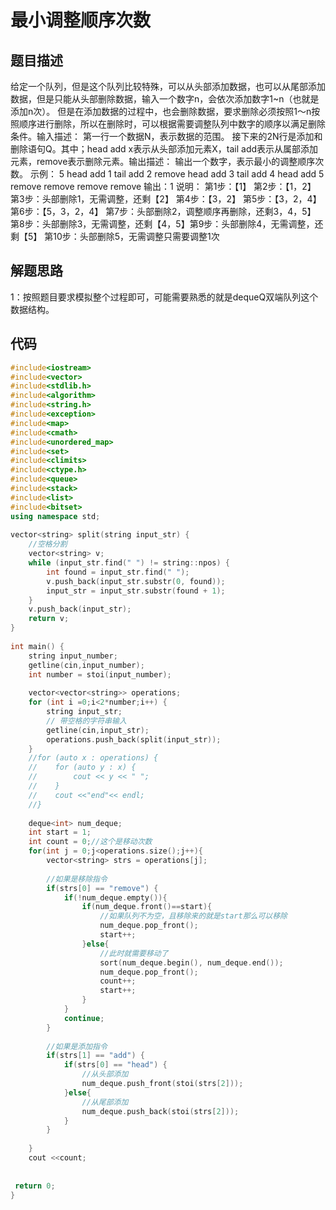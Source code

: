 # 最小调整顺序次数

## 题目描述

给定一个队列，但是这个队列比较特殊，可以从头部添加数据，也可以从尾部添加数据，但是只能从头部删除数据，输入一个数字n，会依次添加数字1~n（也就是添加n次）。
但是在添加数据的过程中，也会删除数据，要求删除必须按照1～n按照顺序进行删除，所以在删除时，可以根据需要调整队列中数字的顺序以满足删除条件。输入描述：
第一行一个数据N，表示数据的范围。
接下来的2N行是添加和删除语句Q。其中；head add x表示从头部添加元素X，tail add表示从属部添加元素，remove表示删除元素。输出描述：
输出一个数字，表示最小的调整顺序次数。
示例：
5
 head add 1 
tail add 2 
remove head add 3
 tail add 4 
head add 5
 remove
 remove
 remove
 remove 
输出：1
说明：
第1步：【1】
第2步：【1，2】
第3步：头部删除1，无需调整，还剩【2】
第4步：【3，2】
第5步：【3，2，4】
第6步：【5，3，2，4】
第7步：头部删除2，调整顺序再删除，还剩3，4，5】
第8步：头部删除3，无需调整，还剩【4，5】第9步：头部删除4，无需调整，还剩【5】
第10步：头部删除5，无需调整只需要调整1次

## 解题思路

1：按照题目要求模拟整个过程即可，可能需要熟悉的就是dequeQ双端队列这个数据结构。

## 代码

```c++
#include<iostream>
#include<vector>
#include<stdlib.h>
#include<algorithm>
#include<string.h>
#include<exception> 
#include<map>
#include<cmath>
#include<unordered_map>
#include<set>
#include<climits>
#include<ctype.h>
#include<queue>
#include<stack>
#include<list>
#include<bitset>
using namespace std;
 
vector<string> split(string input_str) {
    //空格分割
    vector<string> v;
    while (input_str.find(" ") != string::npos) {
        int found = input_str.find(" ");
        v.push_back(input_str.substr(0, found));
        input_str = input_str.substr(found + 1);
    }    
    v.push_back(input_str);
    return v;
}
 
int main() {
    string input_number;
    getline(cin,input_number);
    int number = stoi(input_number);
 
    vector<vector<string>> operations;
    for (int i =0;i<2*number;i++) {
        string input_str;
        // 带空格的字符串输入
        getline(cin,input_str);
        operations.push_back(split(input_str));
    }
    //for (auto x : operations) {
    //    for (auto y : x) {
    //        cout << y << " ";
    //    }
    //    cout <<"end"<< endl;
    //}
    
    deque<int> num_deque;
    int start = 1;
    int count = 0;//这个是移动次数
    for(int j = 0;j<operations.size();j++){
        vector<string> strs = operations[j];
       
        //如果是移除指令
        if(strs[0] == "remove") {
            if(!num_deque.empty()){
                if(num_deque.front()==start){
                    //如果队列不为空，且移除来的就是start那么可以移除
                    num_deque.pop_front();
                    start++;
                }else{
                    //此时就需要移动了
                    sort(num_deque.begin(), num_deque.end());
                    num_deque.pop_front();
                    count++;
                    start++;
                }
            }
            continue;
        }
 
        //如果是添加指令
        if(strs[1] == "add") {
            if(strs[0] == "head") {
                //从头部添加
                num_deque.push_front(stoi(strs[2]));
            }else{
                //从尾部添加
                num_deque.push_back(stoi(strs[2]));
            }
        }
            
    }
    cout <<count;
    
 
 return 0;
}
```

